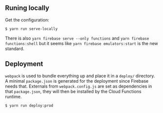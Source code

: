 ## Runing locally

Get the configuration:

```bash
$ yarn run serve-locally
```

There is also `yarn firebase serve --only functions` and `yarn firebase functions:shell` but it seems like `yarn firebase emulators:start` is the new standard.

## Deployment

`webpack` is used to bundle everything up and place it in a `deploy/` directory. A minimal `package.json` is generated for the deployment since Firebase needs that. Externals from `webpack.config.js` are set as dependencies in that `package.json`, they will then be installed by the Cloud Functions runtime.

```
$ yarn run deploy:prod
```
